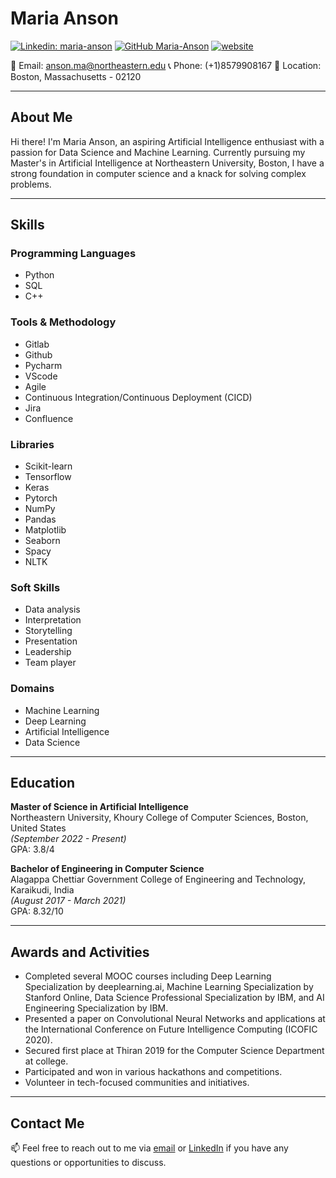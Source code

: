 # Maria Anson

[![Linkedin: maria-anson](https://img.shields.io/badge/-Maria%20Anson-blue?style=flat-square&logo=Linkedin&logoColor=white&link=https://www.linkedin.com/in/maria-anson/)](https://www.linkedin.com/in/maria-anson/)
[![GitHub Maria-Anson](https://img.shields.io/github/followers/Maria-Anson?label=follow&style=social)](https://github.com/Maria-Anson)
[![website](https://img.shields.io/badge/Portfolio-Website-brightgreen)](https://maria-anson.com)

📧 Email: anson.ma@northeastern.edu
📞 Phone: (+1)8579908167
📍 Location: Boston, Massachusetts - 02120

---

## About Me

Hi there! I'm Maria Anson, an aspiring Artificial Intelligence enthusiast with a passion for Data Science and Machine Learning. Currently pursuing my Master's in Artificial Intelligence at Northeastern University, Boston, I have a strong foundation in computer science and a knack for solving complex problems.

---

## Skills

### Programming Languages
- Python
- SQL
- C++

### Tools & Methodology
- Gitlab
- Github
- Pycharm
- VScode
- Agile
- Continuous Integration/Continuous Deployment (CICD)
- Jira
- Confluence

### Libraries
- Scikit-learn
- Tensorflow
- Keras
- Pytorch
- NumPy
- Pandas
- Matplotlib
- Seaborn
- Spacy
- NLTK

### Soft Skills
- Data analysis
- Interpretation
- Storytelling
- Presentation
- Leadership
- Team player

### Domains
- Machine Learning
- Deep Learning
- Artificial Intelligence
- Data Science

---

## Education

**Master of Science in Artificial Intelligence**  
Northeastern University, Khoury College of Computer Sciences, Boston, United States  
*(September 2022 - Present)*  
GPA: 3.8/4

**Bachelor of Engineering in Computer Science**  
Alagappa Chettiar Government College of Engineering and Technology, Karaikudi, India  
*(August 2017 - March 2021)*  
GPA: 8.32/10

---

## Awards and Activities

- Completed several MOOC courses including Deep Learning Specialization by deeplearning.ai, Machine Learning Specialization by Stanford Online, Data Science Professional Specialization by IBM, and AI Engineering Specialization by IBM.
- Presented a paper on Convolutional Neural Networks and applications at the International Conference on Future Intelligence Computing (ICOFIC 2020).
- Secured first place at Thiran 2019 for the Computer Science Department at college.
- Participated and won in various hackathons and competitions.
- Volunteer in tech-focused communities and initiatives.

---

## Contact Me

📫 Feel free to reach out to me via [email](mailto:anson.ma@northeastern.edu) or [LinkedIn](https://www.linkedin.com/in/maria-anson/) if you have any questions or opportunities to discuss.

